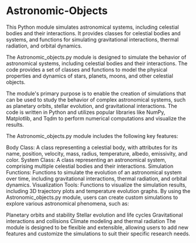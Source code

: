 # Astronomic-Objects
This Python module simulates astronomical systems, including celestial bodies and their interactions. It provides classes for celestial bodies and systems, and functions for simulating gravitational interactions, thermal radiation, and orbital dynamics.

The Astronomic_objects.py module is designed to simulate the behavior of astronomical systems, including celestial bodies and their interactions. The code provides a set of classes and functions to model the physical properties and dynamics of stars, planets, moons, and other celestial objects.

The module's primary purpose is to enable the creation of simulations that can be used to study the behavior of complex astronomical systems, such as planetary orbits, stellar evolution, and gravitational interactions. The code is written in Python and utilizes popular libraries like NumPy, Matplotlib, and Tqdm to perform numerical computations and visualize the results.

The Astronomic_objects.py module includes the following key features:

Body Class: A class representing a celestial body, with attributes for its name, position, velocity, mass, radius, temperature, albedo, emissivity, and color.
System Class: A class representing an astronomical system, comprising multiple celestial bodies and their interactions.
Simulation Functions: Functions to simulate the evolution of an astronomical system over time, including gravitational interactions, thermal radiation, and orbital dynamics.
Visualization Tools: Functions to visualize the simulation results, including 3D trajectory plots and temperature evolution graphs.
By using the Astronomic_objects.py module, users can create custom simulations to explore various astronomical phenomena, such as:

Planetary orbits and stability
Stellar evolution and life cycles
Gravitational interactions and collisions
Climate modeling and thermal radiation
The module is designed to be flexible and extensible, allowing users to add new features and customize the simulations to suit their specific research needs.
